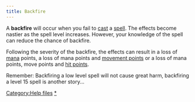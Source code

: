 ```yaml
---
title: Backfire
---
```


A **backfire** will occur when you fail to [cast](cast "wikilink") a
[spell](spell "wikilink"). The effects become nastier as the spell level
increases. However, your knowledge of the spell can reduce the chance of
backfire.

Following the severity of the backfire, the effects can result in a loss
of [mana](mana "wikilink") points, a loss of mana points and [movement
points](movement_points "wikilink") or a loss of mana points, move
points and [hit points](hit_points "wikilink").

Remember: Backfiring a low level spell will not cause great harm,
backfiring a level 15 spell is another story...

[Category:Help files](Category:Help_files "wikilink")
[\*](Category:Spells "wikilink")
